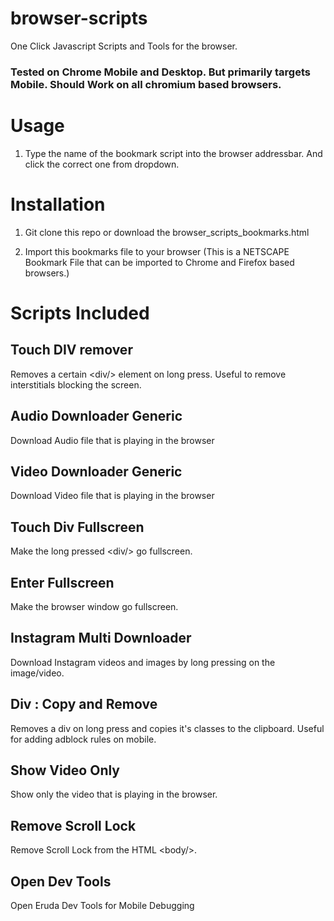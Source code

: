 # browser-scripts

One Click Javascript Scripts and Tools for the browser.

### Tested on Chrome Mobile and Desktop. But primarily targets Mobile. Should Work on all chromium based browsers.

# Usage

1. Type the name of the bookmark script into the browser addressbar. And click the correct one from dropdown.

# Installation

1. Git clone this repo or download the browser_scripts_bookmarks.html

2. Import this bookmarks file to your browser (This is a NETSCAPE Bookmark File that can be imported to Chrome and Firefox based browsers.)

# Scripts Included

## Touch DIV remover

Removes a certain <div\/> element on long press. Useful to remove interstitials blocking the screen.

## Audio Downloader Generic

Download Audio file that is playing in the browser

## Video Downloader Generic

Download Video file that is playing in the browser

## Touch Div Fullscreen

Make the long pressed <div\/> go fullscreen.

## Enter Fullscreen

Make the browser window go fullscreen.

## Instagram Multi Downloader

Download Instagram videos and images by long pressing on the image/video.

## Div : Copy and Remove

Removes a div on long press and copies it's classes to the clipboard. Useful for adding adblock rules on mobile.

## Show Video Only

Show only the video that is playing in the browser.

## Remove Scroll Lock

Remove Scroll Lock from the HTML <body\/>.

## Open Dev Tools

Open Eruda Dev Tools for Mobile Debugging
